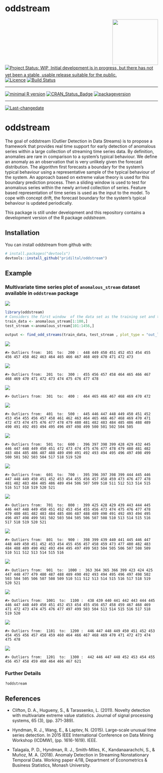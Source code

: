 oddstream
================

<img src="logo.png" align="right" height="150"/>

[![Project Status: WIP  Initial development is in progress, but there
has not yet been a stable, usable release suitable for the
public.](http://www.repostatus.org/badges/latest/wip.svg)](http://www.repostatus.org/#wip)
[![Licence](https://img.shields.io/badge/licence-GPL--2-blue.svg)](https://www.gnu.org/licenses/old-licenses/gpl-2.0.html)
[![Build
Status](https://travis-ci.org/pridiltal/oddstream.svg?branch=master)](https://travis-ci.org/pridiltal/oddstream)

-----

[![minimal R
version](https://img.shields.io/badge/R%3E%3D-3.4.1-6666ff.svg)](https://cran.r-project.org/)
[![CRAN\_Status\_Badge](http://www.r-pkg.org/badges/version/oddstream)](https://cran.r-project.org/package=oddstream)
[![packageversion](https://img.shields.io/badge/Package%20version-0.1.0-orange.svg?style=flat-square)](commits/master)

-----

[![Last-changedate](https://img.shields.io/badge/last%20change-2018--03--23-yellowgreen.svg)](/commits/master)

<!-- README.md is generated from README.Rmd. Please edit that file -->

# oddstream

The goal of oddstream (Outlier Detection in Data Streams) is to propose
a framework that provides real time support for early detection of
anomalous series within a large collection of streaming time series
data. By definition, anomalies are rare in comparison to a system’s
typical behaviour. We define an anomaly as an observation that is very
unlikely given the forecast distribution. The algorithm first forecasts
a boundary for the system’s typical behaviour using a representative
sample of the typical behaviour of the system. An approach based on
extreme value theory is used for this boundary prediction process. Then
a sliding window is used to test for anomalous series within the newly
arrived collection of series. Feature based representation of time
series is used as the input to the model. To cope with concept drift,
the forecast boundary for the system’s typical behaviour is updated
periodically.

This package is still under development and this repository contains a
development version of the R package *oddstream*.

## Installation

You can install oddstream from github with:

``` r
# install.packages("devtools")
devtools::install_github("pridiltal/oddstream")
```

## Example

### Multivariate time series plot of `anomalous_stream` dataset available in `oddstream` package

![](README-dataset-1.png)<!-- -->

``` r
library(oddstream)
# Considers the first window  of the data set as the training set and the remaining as the test stream
train_data <- anomalous_stream[1:100,]
test_stream <-anomalous_stream[101:1456,]

output <- find_odd_streams(train_data, test_stream , plot_type = "out_location_plot", trials = 100)
```

![](README-example-1.png)<!-- -->

    #> Outliers from:  101  to:  200 :  448 449 450 451 452 453 454 455 456 457 458 462 463 464 465 466 467 468 469 470 471 472 473

![](README-example-2.png)<!-- -->

    #> Outliers from:  201  to:  300 :  455 456 457 458 464 465 466 467 468 469 470 471 472 473 474 475 476 477 478

![](README-example-3.png)<!-- -->

    #> Outliers from:  301  to:  400 :  464 465 466 467 468 469 470 472

![](README-example-4.png)<!-- -->

    #> Outliers from:  401  to:  500 :  445 446 447 448 449 450 451 452 453 454 455 456 457 458 461 462 463 464 465 466 467 468 469 470 471 472 473 474 475 476 477 478 479 480 481 482 483 484 485 486 488 489 490 491 492 493 494 495 496 497 498 499 500 501 502 504 505

![](README-example-5.png)<!-- -->

    #> Outliers from:  501  to:  600 :  396 397 398 399 428 429 432 445 446 447 448 449 450 451 472 473 474 475 476 477 478 479 480 481 482 483 484 485 486 487 488 489 490 491 492 493 494 495 496 497 498 499 500 501 502 503 504 517 518 519 520

![](README-example-6.png)<!-- -->

    #> Outliers from:  601  to:  700 :  395 396 397 398 399 444 445 446 447 448 449 450 451 452 453 454 455 456 457 458 459 473 476 477 478 481 482 483 484 485 486 489 494 506 507 509 510 511 512 513 514 515 516 517 518 519 520 521

![](README-example-7.png)<!-- -->

    #> Outliers from:  701  to:  800 :  399 425 428 429 439 443 444 445 446 447 448 449 450 451 452 453 454 455 456 473 474 475 476 477 478 479 480 481 482 483 484 485 486 487 488 489 490 491 492 493 494 495 496 497 498 499 501 502 503 504 505 506 507 508 510 513 514 515 516 517 518 519 520 521

![](README-example-8.png)<!-- -->

    #> Outliers from:  801  to:  900 :  398 399 439 440 441 445 446 447 448 449 450 451 452 453 454 455 456 457 458 459 473 477 480 482 483 484 488 489 490 492 493 494 495 497 499 503 504 505 506 507 508 509 510 511 512 513 514 515 516

![](README-example-9.png)<!-- -->

    #> Outliers from:  901  to:  1000 :  363 364 365 366 399 423 424 425 447 448 477 479 480 487 488 489 490 492 493 494 495 496 497 498 502 503 504 505 506 507 508 509 510 511 512 513 514 515 516 517 518 519 520 521

![](README-example-10.png)<!-- -->

    #> Outliers from:  1001  to:  1100 :  438 439 440 441 442 443 444 445 446 447 448 449 450 451 452 453 454 455 456 457 458 459 467 468 469 471 472 473 474 475 476 477 497 499 503 504 513 514 515 516 517 518 519 520

![](README-example-11.png)<!-- -->

    #> Outliers from:  1101  to:  1200 :  446 447 448 449 450 451 452 453 454 455 456 457 458 459 460 464 466 467 468 469 470 471 472 473 474 475 478

![](README-example-12.png)<!-- -->

    #> Outliers from:  1201  to:  1300 :  442 446 447 448 452 453 454 455 456 457 458 459 460 464 466 467 621

### Further Details

``` r
?oddstream
```

## References

  - Clifton, D. A., Hugueny, S., & Tarassenko, L. (2011). Novelty
    detection with multivariate extreme value statistics. Journal of
    signal processing systems, 65 (3), (pp. 371-389).

  - Hyndman, R. J., Wang, E., & Laptev, N. (2015). Large-scale unusual
    time series detection. In 2015 IEEE International Conference on Data
    Mining Workshop (ICDMW), (pp. 1616-1619). IEEE.

  - Talagala, P. D., Hyndman, R. J., Smith-Miles, K., Kandanaarachchi,
    S., & Muñoz, M. A. (2018). Anomaly Detection in Streaming
    Nonstationary Temporal Data. Working paper 4/18, Department of
    Econometrics & Business Statistics, Monash University.

